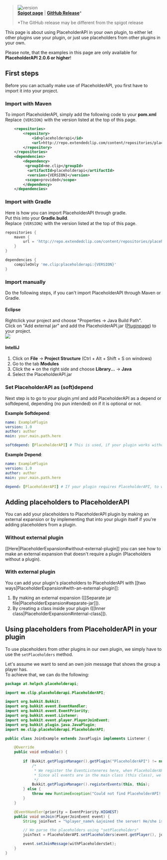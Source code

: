 [version]: https://img.shields.io/nexus/r/http/repo.extendedclip.com/me.clip/placeholderapi.svg?label=API-Version
[Spigot page]: https://spigotmc.org/resources/6245
[GitHub release]: /PlaceholderAPI/PlaceholderAPI/releases/latest

> ![version]  
> **[Spigot page]** | **[GitHub Release]***
>
> *The GitHub release may be different from the spigot release

This page is about using PlaceholderAPI in your own plugin, to either let other plugins use your plugin, or just use placeholders from other plugins in your own.

Please note, that the examples in this page are only available for **PlaceholderAPI 2.0.6 or higher**!

## First steps
Before you can actually make use of PlaceholderAPI, you first have to import it into your project.

### Import with Maven
To import PlaceholderAPI, simply add the following code to your **pom.xml**  
Replace `{VERSION}` with the version listed at the top of this page.  
```xml
    <repositories>
        <repository>
            <id>placeholderapi</id>
            <url>http://repo.extendedclip.com/content/repositories/placeholderapi/</url>
        </repository>
    </repositories>
    <dependencies>
        <dependency>
         <groupId>me.clip</groupId>
          <artifactId>placeholderapi</artifactId>
          <version>{VERSION}</version>
         <scope>provided</scope>
        </dependency>
    </dependencies>
```

### Import with Gradle
Here is how you can import PlaceholderAPI through gradle.  
Put this into your **Gradle.build**.  
Replace `{VERSION}` with the version listed at the top of this page.  
```gradle
repositories {
    maven {
        url = 'http://repo.extendedclip.com/content/repositories/placeholderapi/'
    }
}

dependencies {
    compileOnly 'me.clip:placeholderapi:{VERSION}'
}
```

### Import manually
Do the following steps, if you can't import PlaceholderAPI through Maven or Gradle.

#### Eclipse
Rightclick your project and choose "Properties -> Java Build Path".  
Click on "Add external jar" and add the PlaceholderAPI.jar ([Pluginpage](https://www.spigotmc.org/resources/placeholderapi.6245/)) to your project.  
![](https://img.extendedclip.com/02-23-16-11:50:21.png)

#### IntelliJ  
1. Click on **File** -> **Project Structure** (Ctrl + Alt + Shift + S on windows)
2. Go to the tab **Modules**
3. Click the **+** on the right side and choose **Library...** -> **Java**
4. Select the PlaceholderAPI.jar

### Set PlaceholderAPI as (soft)depend
Next step is to go to your plugin.yml and add PlaceholderAPI as a depend or softdepend, depending (no pun intended) on if it is optional or not.

**Example Softdepend**:
```yaml
name: ExamplePlugin
version: 1.0
author: author
main: your.main.path.here

softdepend: [PlaceholderAPI] # This is used, if your plugin works without PlaceholderAPI.
```

**Example Depend**:
```yaml
name: ExamplePlugin
version: 1.0
author: author
main: your.main.path.here

depend: [PlaceholderAPI] # If your plugin requires PlaceholderAPI, to work, use this.
```

## Adding placeholders to PlaceholderAPI

You can add your placeholders to PlaceholderAPI plugin by making an external expansion or by implementing that into your plugin itself if you're adding placeholders from a plugin.

### Without external plugin
[[Here|PlaceholderExpansion#without-external-plugin]] you can see how to make an external expansion that doesn't require a plugin (Placeholders without a plugin).

### With external plugin
You can add your plugin's placeholders to PlaceholderAPI with [[two ways|PlaceholderExpansion#with-an-external-plugin]]:
1. By making an external expansion ([[Separate jar file|PlaceholderExpansion#separate-jar]]).
2. By creating a class inside your plugin ([[Inner class|PlaceholderExpansion#internal-class]]).

## Using placeholders from PlaceholderAPI in your plugin
To use placeholders from other plugins in our own plugin, we simply have to use the `setPlaceholders` method.

Let's assume we want to send an own join message that shows the group a player has.  
To achieve that, we can do the following:  
```java
package at.helpch.placeholderapi;

import me.clip.placeholderapi.PlaceholderAPI;

import org.bukkit.Bukkit;
import org.bukkit.event.EventHandler;
import org.bukkit.event.EventPriority;
import org.bukkit.event.Listener;
import org.bukkit.event.player.PlayerJoinEvent;
import org.bukkit.plugin.java.JavaPlugin;
import me.clip.placeholderapi.PlaceholderAPI;

public class JoinExample extends JavaPlugin implements Listener {

    @Override
    public void onEnable() {
 
        if (Bukkit.getPluginManager().getPlugin("PlaceholderAPI") != null) {
            /*
             * We register the EventListeneres here, when PlaceholderAPI is installed.
             * Since all events are in the main class (this class), we simply use "this"
             */
            Bukkit.getPluginManager().registerEvents(this, this);
        } else {
            throw new RuntimeException("Could not find PlaceholderAPI!! Plugin can not work without it!");
        }
    }

    @EventHandler(priority = EventPriority.HIGHEST)
    public void onJoin(PlayerJoinEvent event) {
        String joinText = "%player_name% &ajoined the server! He/she is rank &f%vault_rank%";

        // We parse the placeholders using "setPlaceholders"
        joinText = PlaceholderAPI.setPlaceholders(event.getPlayer(), joinText);

        event.setJoinMessage(withPlaceholdersSet);
    }
}
```